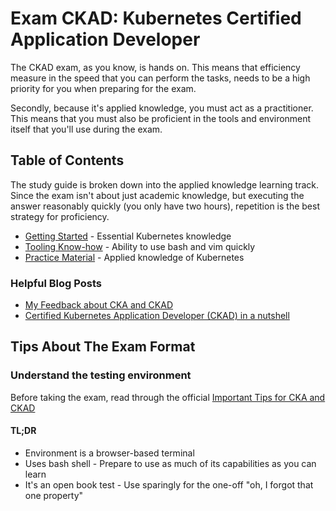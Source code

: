 # Exam CKAD: Kubernetes Certified Application Developer

The CKAD exam, as you know, is hands on. This means that efficiency measure in the speed that you can perform the tasks, needs to be a high priority for you when preparing for the exam.

Secondly, because it's applied knowledge, you must act as a practitioner. This means that you must also be proficient in the tools and environment itself that you'll use during the exam.

## Table of Contents

The study guide is broken down into the applied knowledge learning track. Since the exam isn't about just academic knowledge, but executing the answer reasonably quickly (you only have two hours), repetition is the best strategy for proficiency.

- [Getting Started](1-getting-started.md) - Essential Kubernetes knowledge 
- [Tooling Know-how](2-tooling-know-how.md) - Ability to use bash and vim quickly
- [Practice Material](3-practice-material.md) - Applied knowledge of Kubernetes

### Helpful Blog Posts
* [My Feedback about CKA and CKAD](https://medium.com/@ikaboubi/my-feedback-about-cka-and-ckad-e82a35585fe9)
* [Certified Kubernetes Application Developer (CKAD) in a nutshell](https://medium.com/@tuannvm/certified-kubernetes-application-developer-ckad-in-a-nutshell-9540ff58c542)

## Tips About The Exam Format

### Understand the testing environment
Before taking the exam, read through the official [Important Tips for CKA and CKAD](https://training.linuxfoundation.org/wp-content/uploads/2019/05/Important-Tips-CKA-CKAD-May.pdf)

#### TL;DR 

* Environment is a browser-based terminal 
* Uses bash shell - Prepare to use as much of its capabilities as you can learn
* It's an open book test - Use sparingly for the one-off "oh, I forgot that one property"